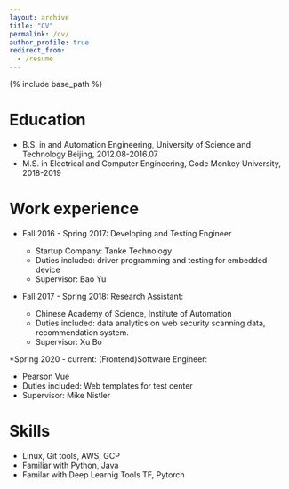 ```yaml
---
layout: archive
title: "CV"
permalink: /cv/
author_profile: true
redirect_from:
  - /resume
---
```


{% include base_path %}

Education
======
* B.S. in  and Automation Engineering, University of Science and Technology Beijing, 2012.08-2016.07
* M.S. in Electrical and Computer Engineering, Code Monkey University, 2018-2019

Work experience
======
* Fall 2016 - Spring 2017: Developing and Testing Engineer
  * Startup Company: Tanke Technology
  * Duties included: driver programming and testing for embedded device
  * Supervisor: Bao Yu

* Fall 2017 - Spring 2018: Research Assistant:    
  * Chinese Academy of Science, Institute of Automation
  * Duties included: data analytics on web security scanning data, recommendation system.
  * Supervisor: Xu Bo
  
*Spring 2020 - current: (Frontend)Software Engineer:
  * Pearson Vue
  * Duties included: Web templates for test center
  * Supervisor: Mike Nistler
  
Skills
======
* Linux, Git tools, AWS, GCP
* Familiar with Python, Java
* Familar with Deep Learnig Tools TF, Pytorch

<!-- Publications
======
  <ul>{% for post in site.publications %}
    {% include archive-single-cv.html %}
  {% endfor %}</ul>
  
Talks
======
  <ul>{% for post in site.talks %}
    {% include archive-single-talk-cv.html %}
  {% endfor %}</ul>
  
Teaching
======
  <ul>{% for post in site.teaching %}
    {% include archive-single-cv.html %}
  {% endfor %}</ul>
  
Service and leadership
======
* Currently signed in to 43 different slack teams -->
